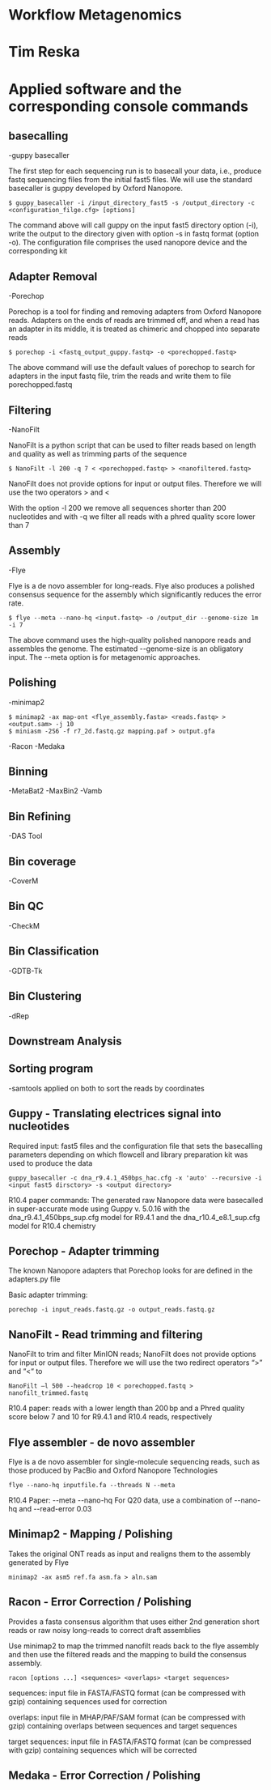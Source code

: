 # Workflow Metagenomics
# Tim Reska 

# Applied software and the corresponding console commands
## basecalling 
-guppy basecaller

The first step for each sequencing run is to basecall your data, i.e., produce fastq sequencing files from the initial fast5 files. We will use the standard basecaller is guppy developed by Oxford Nanopore.

```shell
$ guppy_basecaller -i /input_directory_fast5 -s /output_directory -c <configuration_filge.cfg> [options]
```
The command above will call guppy on the input fast5 directory option (-i), write the output to the directory given with option -s in fastq format (option -o). The configuration file comprises the used nanopore device and the corresponding kit


## Adapter Removal
-Porechop

Porechop is a tool for finding and removing adapters from Oxford Nanopore reads. Adapters on the ends of reads are trimmed off, and when a read has an adapter in its middle, it is treated as chimeric and chopped into separate reads

```shell
$ porechop -i <fastq_output_guppy.fastq> -o <porechopped.fastq> 
```
The above command will use the default values of porechop to search for adapters in the input fastq file, trim the reads and write them to file porechopped.fastq

## Filtering
-NanoFilt

NanoFilt is a python script that can be used to filter reads based on length and quality as well as trimming parts of the sequence

```shell
$ NanoFilt -l 200 -q 7 < <porechopped.fastq> > <nanofiltered.fastq>
```
NanoFilt does not provide options for input or output files. Therefore we will use the two operators > and <

With the option -l 200 we remove all sequences shorter than 200 nucleotides and with -q we filter all reads with a phred quality score lower than 7

## Assembly
-Flye

Flye is a de novo assembler for long-reads. Flye also produces a polished consensus sequence for the assembly which significantly reduces the error rate.

```shell
$ flye --meta --nano-hq <input.fastq> -o /output_dir --genome-size 1m -i 7
```
The above command uses the high-quality polished nanopore reads and assembles the genome. The estimated --genome-size is an obligatory input. The --meta option is for metagenomic approaches. 

## Polishing
-minimap2

```shell
$ minimap2 -ax map-ont <flye_assembly.fasta> <reads.fastq> > <output.sam> -j 10
$ miniasm -2S6 -f r7_2d.fastq.gz mapping.paf > output.gfa
```
-Racon
-Medaka

## Binning
-MetaBat2
-MaxBin2
-Vamb

## Bin Refining
-DAS Tool

## Bin coverage
-CoverM

## Bin QC
-CheckM

## Bin Classification
-GDTB-Tk

## Bin Clustering
-dRep

## Downstream Analysis
## Sorting program
-samtools applied on both to sort the reads by coordinates


## Guppy - Translating electrices signal into nucleotides

Required input: fast5 files and the configuration file that sets the basecalling parameters depending on which flowcell and library preparation kit was used to produce the data

```guppy_basecaller -c dna_r9.4.1_450bps_hac.cfg -x 'auto' --recursive -i <input fast5 dirsctory> -s <output directory>```

R10.4 paper commands: The generated raw Nanopore data were basecalled in super-accurate mode using Guppy v. 5.0.16 with the dna_r9.4.1_450bps_sup.cfg model for R9.4.1 and the dna_r10.4_e8.1_sup.cfg model for R10.4 chemistry

## Porechop - Adapter trimming

The known Nanopore adapters that Porechop looks for are defined in the adapters.py file

Basic adapter trimming: 

```porechop -i input_reads.fastq.gz -o output_reads.fastq.gz```


## NanoFilt - Read trimming and filtering

NanoFilt to trim and filter MinION reads; NanoFilt does not provide options for input or output files. Therefore we will use the two redirect operators “>” and “<“ to

```NanoFilt –l 500 --headcrop 10 < porechopped.fastq > nanofilt_trimmed.fastq```

R10.4 paper: reads with a lower length than 200 bp and a Phred quality score below 7 and 10 for R9.4.1 and R10.4 reads, respectively

## Flye assembler - de novo assembler

Flye is a de novo assembler for single-molecule sequencing reads, such as those produced by PacBio and Oxford Nanopore Technologies

```flye --nano-hq inputfile.fa --threads N --meta```

R10.4 Paper: --meta --nano-hq
For Q20 data, use a combination of --nano-hq and --read-error 0.03

## Minimap2 - Mapping / Polishing

Takes the original ONT reads as input and realigns them to the assembly generated by Flye

```minimap2 -ax asm5 ref.fa asm.fa > aln.sam```


## Racon - Error Correction / Polishing 

Provides a fasta consensus algorithm that uses either 2nd generation short reads or raw noisy long-reads to correct draft assemblies

Use minimap2 to map the trimmed nanofilt reads back to the flye assembly and then use the filtered reads and the mapping to build the consensus assembly.

```racon [options ...] <sequences> <overlaps> <target sequences>```

    
sequences: input file in FASTA/FASTQ format (can be compressed with gzip) containing sequences used for correction

overlaps: input file in MHAP/PAF/SAM format (can be compressed with gzip) containing overlaps between sequences and target sequences

target sequences: input file in FASTA/FASTQ format (can be compressed with gzip) containing sequences which will be corrected
     

## Medaka - Error Correction / Polishing 

